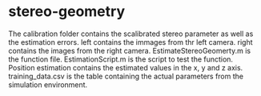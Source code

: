 # stereo-geometry

The calibration folder contains the scalibrated stereo parameter as well as the estimation errors.
left contains the immages from thr left camera.
right contains the images from the right camera.
EstimateStereoGeomerty.m is the function file.
EstimationScript.m is the script to test the function.
Position estimation contains the estimated values in the x, y and z axis.
training_data.csv is the table containing the actual parameters from the simulation environment.
